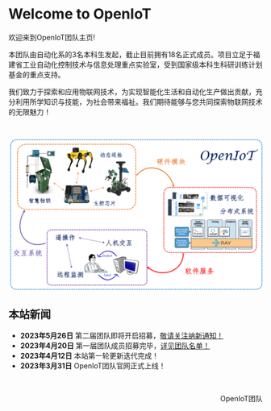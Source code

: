 # Welcome to OpenIoT

欢迎来到OpenIoT团队主页!

本团队由自动化系的3名本科生发起，截止目前拥有18名正式成员。项目立足于福建省工业自动化控制技术与信息处理重点实验室，受到国家级本科生科研训练计划基金的重点支持。

我们致力于探索和应用物联网技术，为实现智能化生活和自动化生产做出贡献，充分利用所学知识与技能，为社会带来福祉。我们期待能够与您共同探索物联网技术的无限魅力！

<br>

![system](index.assets/system.png)

## 本站新闻

- **2023年5月26日** 第二届团队即将开启招募，[敬请关注纳新通知！](https://fzuiot.site/join/)
- **2023年4月20日** 第一届团队成员招募完毕，[详见团队名单！](https://fzuiot.site/about/people/)
- **2023年4月12日** 本站第一轮更新迭代完成！
- **2023年3月31日** OpenIoT团队官网正式上线！

<br>

<p align="right">OpenIoT团队</p>

<br>